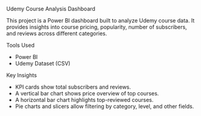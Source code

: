 Udemy Course Analysis Dashboard

This project is a Power BI dashboard built to analyze Udemy course data. It provides insights into course pricing, popularity, number of subscribers, and reviews across different categories.

Tools Used
- Power BI
- Udemy Dataset (CSV)

Key Insights
- KPI cards show total subscribers and reviews.
- A vertical bar chart shows price overview of top courses.
- A horizontal bar chart highlights top-reviewed courses.
- Pie charts and slicers allow filtering by category, level, and other fields.
